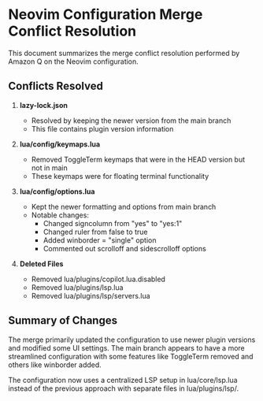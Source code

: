 # Neovim Configuration Merge Conflict Resolution

This document summarizes the merge conflict resolution performed by Amazon Q on the Neovim configuration.

## Conflicts Resolved

1. **lazy-lock.json**
   - Resolved by keeping the newer version from the main branch
   - This file contains plugin version information

2. **lua/config/keymaps.lua**
   - Removed ToggleTerm keymaps that were in the HEAD version but not in main
   - These keymaps were for floating terminal functionality

3. **lua/config/options.lua**
   - Kept the newer formatting and options from main branch
   - Notable changes:
     - Changed signcolumn from "yes" to "yes:1"
     - Changed ruler from false to true
     - Added winborder = "single" option
     - Commented out scrolloff and sidescrolloff options

4. **Deleted Files**
   - Removed lua/plugins/copilot.lua.disabled
   - Removed lua/plugins/lsp.lua
   - Removed lua/plugins/lsp/servers.lua

## Summary of Changes

The merge primarily updated the configuration to use newer plugin versions and modified some UI settings. The main branch appears to have a more streamlined configuration with some features like ToggleTerm removed and others like winborder added.

The configuration now uses a centralized LSP setup in lua/core/lsp.lua instead of the previous approach with separate files in lua/plugins/lsp/.
